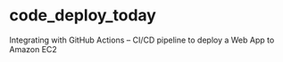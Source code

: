 # code_deploy_today
Integrating with GitHub Actions – CI/CD pipeline to deploy a Web App to Amazon EC2
